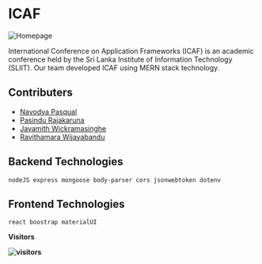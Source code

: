 # ICAF

![Homepage](https://user-images.githubusercontent.com/68048593/147805378-a63dfc20-984d-4d61-a701-74a56dba7645.png)

International Conference on Application Frameworks (ICAF) is an academic conference held by the Sri Lanka Institute of Information Technology (SLIIT). Our team developed ICAF using MERN stack technology.

## Contributers

- [Navodya Pasqual](https://github.com/NavodyaPasqual)
- [Pasindu Rajakaruna](https://github.com/Anubis-cmyk)
- [Jayamith Wickramasinghe](https://github.com/Jayamith-Leapstitch)
- [Ravithamara Wijayabandu](https://github.com/IT19395906)

## Backend Technologies


    nodeJS express mongoose body-parser cors jsonwebtoken dotenv 


## Frontend Technologies

    react boostrap materialUI 

<b>Visitors<b/>
<br/>

![visitors](https://visitor-badge.laobi.icu/badge?page_id=AF-ConferencePlanner.visitor-badge)
